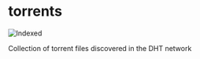 torrents 
========
![Indexed](https://img.shields.io/badge/indexed-215335-blue)

Collection of torrent files discovered in the DHT network
